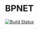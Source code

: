 # BPNET

[![Build Status](https://github.com/cometscome/BPNET.jl/actions/workflows/CI.yml/badge.svg?branch=main)](https://github.com/cometscome/BPNET.jl/actions/workflows/CI.yml?query=branch%3Amain)
